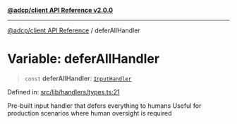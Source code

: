 [**@adcp/client API Reference v2.0.0**](../README.md)

***

[@adcp/client API Reference](../README.md) / deferAllHandler

# Variable: deferAllHandler

> `const` **deferAllHandler**: [`InputHandler`](../type-aliases/InputHandler.md)

Defined in: [src/lib/handlers/types.ts:21](https://github.com/adcontextprotocol/adcp-client/blob/e8953d756e5ce5fafa76c5e8fa2f0316f0da0998/src/lib/handlers/types.ts#L21)

Pre-built input handler that defers everything to humans
Useful for production scenarios where human oversight is required
